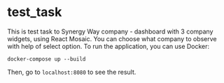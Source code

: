 # test_task
This is test task to Synergy Way company - dashboard with 3 company widgets, using React Mosaic. You can choose 
what company to observe with help of select option. To run the application, you can use Docker:
```
docker-compose up --build
```
Then, go to ```localhost:8080``` to see the result.

